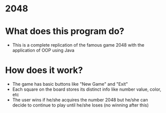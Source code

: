 # 2048
# What does this program do?
- This is a complete replication of the famous game 2048 with the application of OOP using Java
# How does it work?
- The game has basic buttons like "New Game" and "Exit"
- Each square on the board stores its distinct info like number value, color, etc
- The user wins if he/she acquires the number 2048 but he/she can decide to continue to play until he/she loses (no winning after this)
